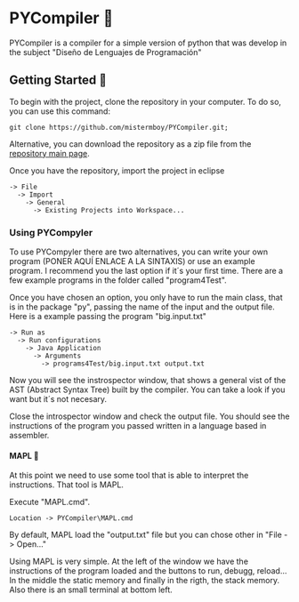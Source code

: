 # PYCompiler :eyes:
PYCompiler is a compiler for a simple version of python that was develop in the subject "Diseño de Lenguajes de Programación"

## Getting Started :rocket:
To begin with the project, clone the repository in your computer. To do so, you can use this command:

```
git clone https://github.com/mistermboy/PYCompiler.git;
```

Alternative, you can download the repository as a zip file from the [repository main page](https://github.com/mistermboy/PYCompiler).

Once you have the repository, import the project in eclipse

```
-> File 
  -> Import
    -> General 
      -> Existing Projects into Workspace...
```

### Using PYCompyler
To use PYCompyler there are two alternatives, you can write your own program (PONER AQUÍ ENLACE A LA SINTAXIS) or use an example program.
I recommend you the last option if it´s your first time. There are a few example programs in the folder called "program4Test".

Once you have chosen an option, you only have to run the main class, that is in the package "py", passing the name of the input and the output file. Here is a example passing the program "big.input.txt"

```
-> Run as 
  -> Run configurations
    -> Java Application  
      -> Arguments 
        -> programs4Test/big.input.txt output.txt
```
Now you will see the instrospector window, that shows a general vist of the AST (Abstract Syntax Tree) built by the compiler. You can take a look if you want but it´s not necesary.

Close the introspector window and check the output file. You should see the instructions of the program you passed written in a language based in assembler.

#### MAPL :wrench:
At this point we need to use some tool that is able to interpret the instructions. That tool is MAPL. 

Execute "MAPL.cmd".
```
Location -> PYCompiler\MAPL.cmd
```
By default, MAPL load the "output.txt" file but you can chose other in "File -> Open..."

Using MAPL is very simple. At the left of the window we have the instructions of the program loaded and the buttons to run, debugg, reload... In the middle the static memory and finally in the rigth, the stack memory. Also there is an small terminal at bottom left.
